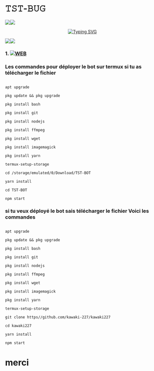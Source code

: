 # 𝚃𝚂𝚃-𝙱𝚄𝙶
   <a><img src='https://i.imgur.com/9riF0Uy.png'/></a><a><img src='https://i.imgur.com/LyHic3i.gif'/></a>
<p align="center">

<p align="center">
  <a href="https://git.io/typing-svg"><img src="https://readme-typing-svg.demolab.com?font=EB+Garamond&weight=800&size=28&duration=4000&pause=1000&random=false&width=435&lines=+𝚃𝚂𝙶-𝙱𝚄𝙶-𝙱𝙾𝚃;WHATSAPP+CRASH+x+BUG+BOT;DEVELOPPER+PAR+𝙺𝙰𝚆𝙰𝙺𝙸227" alt="Typing SVG" /></a>
</p>
<a><img src='https://i.imgur.com/LyHic3i.gif'/></a><a><img src='https://i.imgur.com/LyHic3i.gif'/></a>

### 1. <a href="https://github.com/kawaki-227/kawaki227/fork"><img title="WEB" src="https://img.shields.io/badge/Fork Satoru-Bug-Bot?color=black&style=for-the-badge&logo=stackshare"></a>


### Les commandes pour déployer le bot sur termux si tu as télécharger le fichier 

```atp update

apt upgrade

pkg update && pkg upgrade

pkg install bash

pkg install git

pkg install nodejs

pkg install ffmpeg

pkg install wget

pkg install imagemagick

pkg install yarn

termux-setup-storage

cd /storage/emulated/0/Download/TST-BOT

yarn install

cd TST-BOT

npm start
```

### si tu veux déployé le bot sais télécharger le fichier Voici les commandes 

```atp update

apt upgrade

pkg update && pkg upgrade

pkg install bash

pkg install git

pkg install nodejs

pkg install ffmpeg

pkg install wget

pkg install imagemagick

pkg install yarn

termux-setup-storage

git clone https//github.com/kawaki-227/kawaki227

cd kawaki227

yarn install

npm start
```

# merci 



